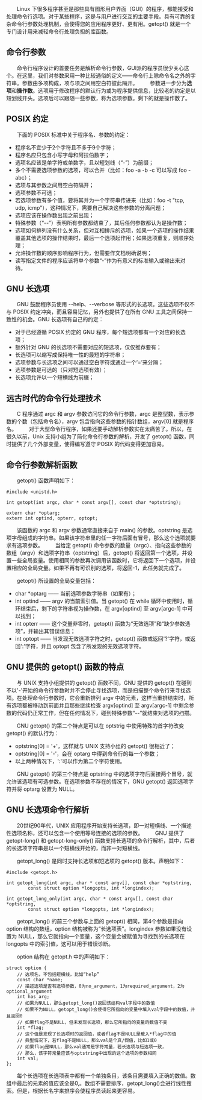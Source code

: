 　　Linux 下很多程序甚至是那些具有图形用户界面（GUI）的程序，都能接受和处理命令行选项。对于某些程序，这是与用户进行交互的主要手段。具有可靠的复杂命令行参数处理机制，会使得您的应用程序更好、更有用。getopt() 就是一个专门设计用来减轻命令行处理负担的库函数。

## 命令行参数

　　命令行程序设计的首要任务是解析命令行参数，GUI派的程序员很少关心这个。在这里，我们对参数采用一种比较通俗的定义——命令行上除命令名之外的字符串。参数由多项构成，项与项之间用空白符彼此隔开。
　　参数进一步分为**选项**和**操作数**。选项用于修改程序的默认行为或为程序提供信息，比较老的约定是以短划线开头。选项后可以跟随一些参数，称为选项参数。剩下的就是操作数了。

## POSIX 约定

　　下面的 POSIX 标准中关于程序名、参数的约定：

 - 程序名不宜少于2个字符且不多于9个字符；
 - 程序名应只包含小写字母和阿拉伯数字；
 - 选项名应该是单字符或单数字，且以短划线（“-”）为前缀；
 - 多个不需要选项参数的选项，可以合并（比如：foo -a -b -c 可以写成 foo -abc）；
 - 选项与其参数之间用空白符隔开；
 - 选项参数不可选；
 - 若选项参数有多个值，要将其并为一个字符串传进来（比如：foo -t "tcp, udp, icmp"），这种情况下，需要自己解决这些参数的分离问题；
 - 选项应该在操作数出现之前出现；
 - 特殊参数（“--”）表明所有参数都结束了，其后任何参数都认为是操作数；
 - 选项如何排列没有什么关系，但对互相排斥的选项，如果一个选项的操作结果覆盖其他选项的操作结果时，最后一个选项起作用；如果选项重复，则顺序处理；
 - 允许操作数的顺序影响程序行为，但需要作文档明确说明；
 - 读写指定文件的程序应该将单个参数“-”作为有意义的标准输入或输出来对待。


## GNU 长选项

　　GNU 鼓励程序员使用 --help、--verbose 等形式的长选项。这些选项不仅不与 POSIX 约定冲突，而且容易记忆，另外也提供了在所有 GNU 工具之间保持一致性的机会。GNU 长选项有自己的约定：

 - 对于已经遵循 POSIX 约定的 GNU 程序，每个短选项都有一个对应的长选项；
 - 额外针对 GNU 的长选项不需要对应的短选项，仅仅推荐要有；
 - 长选项可以缩写成保持唯一性的最短的字符串；
 - 选项参数与长选项之间可以通过空白字符或通过一个‘=’来分隔；
 - 选项参数是可选的（只对短选项有效）；
 - 长选项允许以一个短横线为前缀；


## 远古时代的命令行处理技术

　　C 程序通过 argc 和 argv 参数访问它的命令行参数，argc 是整型数，表示参数的个数（包括命令名），argv 包含指向这些参数的指针数组，argv[0] 就是程序名。
　　对于大型命令行程序，如果还要手动解析参数实在太痛苦了。所以，在很久以前，Unix 支持小组为了简化命令行参数的解析，开发了 getopt() 函数，同时提供了几个外部变量，使得编写遵守 POSIX 的代码变得更加容易。

## 命令行参数解析函数

　　getopt() 函数声明如下：

```
#include <unistd.h>

int getopt(int argc, char * const argv[], const char *optstring);

extern char *optarg;
extern int optind, opterr, optopt;
```

　　该函数的 argc 和 argv 参数通常直接来自于 main() 的参数。optstring 是选项字母组成的字符串。如果该字符串里的任一字符后面有冒号，那么这个选项就要求有选项参数。
　　当给定 getopt() 命令参数的数量（argc）、指向这些参数的数组（argv）和选项字符串（optstring）后，getopt() 将返回第一个选项，并设置一些全局变量。使用相同的参数再次调用该函数时，它将返回下一个选项，并设置相应的全局变量。如果不再有可识别的选项，将返回-1，此任务就完成了。

　　getopt() 所设置的全局变量包括：

 - char *optarg —— 当前选项参数字符串（如果有）；
 - int optind —— argv 的当前索引值。当 getopt() 在 while 循环中使用时，循环结束后，剩下的字符串视为操作数，在 argv[optind] 至 argv[argc-1] 中可以找到；
 - int opterr —— 这个变量非零时，getopt() 函数为“无效选项”和“缺少参数选项”，并输出其错误信息；
 - int optopt —— 当发现无效选项字符之时，getopt() 函数或返回'?'字符，或返回':'字符，并且 optopt 包含了所发现的无效选项字符。


## GNU 提供的 getopt() 函数的特点

　　与 UNIX 支持小组提供的 getopt() 函数不同，GNU 提供的 getopt() 在碰到不以'-'开始的命令行参数时并不会停止寻找选项，而是扫描整个命令行来寻找选项。在处理命令行参数时，它会重新排列 argv 中的元素，这样当重排结束时，所有选项都被移动到前面并且那些继续检查 argv[optind] 至 argv[argc-1] 中剩余参数的代码仍正常工作，但在任何情况下，碰到特殊参数“--”就结束对选项的扫描。

　　GNU getopt() 的第二个特点是可以在 optstrig 中使用特殊的首字符改变 getopt() 的默认行为：

 - optstring[0] = '+'，这样就与 UNIX 支持小组的 getopt() 很相近了；
 - optstring[0] = '-'，会在 optarg 中得到命令行的每一个参数；
 - 以上两种情况下，':'可以作为第二个字符使用。

　　GNU getopt() 的第三个特点是 optstring 中的选项字符后面接两个冒号，就允许该选项有可选参数。在选项参数不存在的情况下，GNU getopt() 返回选项字符并将 optarg 设置为 NULL。

## GNU 长选项命令行解析

　　20世纪90年代，UNIX 应用程序开始支持长选项，即一对短横线、一个描述性选项名称，还可以包含一个使用等号连接的选项的参数。
　　GNU 提供了 getopt-long() 和 getopt-long-only() 函数支持长选项的命令行解析，其中，后者的长选项字符串是以一个短横线开始的，而非一对短横线。

　　getopt_long() 是同时支持长选项和短选项的 getopt() 版本。声明如下：

```
#include <getopt.h>

int getopt_long(int argc, char * const argv[], const char *optstring, 
		const struct option *longopts, int *longindex);

int getopt_long_only(int argc, char * const argv[], const char *optstring, 
		const struct option *longopts, int *longindex);
```

　　getopt_long() 的前三个参数与上面的 getopt() 相同，第4个参数是指向 option 结构的数组，option 结构被称为“长选项表”。longindex 参数如果没有设置为 NULL，那么它就指向一个变量，这个变量会被赋值为寻找到的长选项在 longopts 中的索引值，这可以用于错误诊断。

　　option 结构在 getopt.h 中的声明如下：

```
struct option {
	// 选项名，不包括短横线，比如“help”
	const char *name; 
	// 描述选项是否有选项参数，0为no_argument，1为required_argument，2为optional_argument
	int has_arg;      
	// 如果为NULL，那么getopt_long()返回该结构val字段中的数值
	// 如果不为NULL，getopt_long()会使得它所指向的变量中填入val字段中的数值，并且返回0
	// 如果flag不是NULL，但未发现长选项，那么它所指向的变量的数值不变
	int *flag;        
	// 这个值是发现了长选项时的返回值，或者flag不是NULL是载入*flag中的值
	// 典型情况下，若flag不是NULL，那么val是个真/假值，比如1或0
	// 如果flag是NULL，那么val通常是字符常量，若长选项与短选项一致，
	// 那么，该字符常量应该与optstring中出现的这个选项的参数相同
	int val;
};
```

　　每个长选项在长选项表中都有一个单独条目，该条目需要填入正确的数值。数组中最后的元素的值应该全是0,。数组不需要排序，getopt_long()会进行线性搜索。但是，根据长名字来排序会使程序员读起来更容易。
